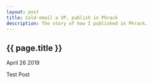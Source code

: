 ```yaml
---
layout: post
title: Cold-email a VP, publish in Phrack
description: The story of how I published in Phrack.
---
```


{{ page.title }}
----------------

<p class="meta">April 26 2019</p>

Test Post

